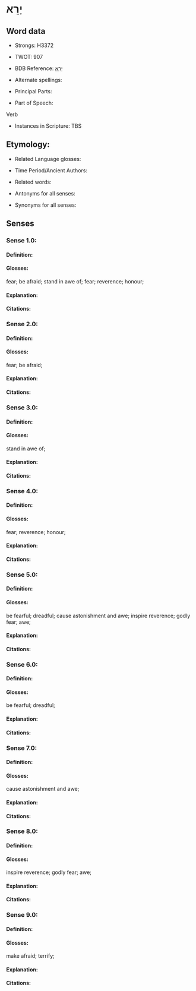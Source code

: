 # יָרֵא

<!-- Status: S2="NeedsEdits" -->
<!-- Lexica used for edits:   -->

## Word data

* Strongs: H3372

* TWOT: 907

* BDB Reference: [יָרֵא](rc://en/bdb/dict/j.df.aa)

* Alternate spellings:

* Principal Parts:

* Part of Speech:

Verb

* Instances in Scripture: TBS

## Etymology:

* Related Language glosses:

* Time Period/Ancient Authors:

* Related words:

* Antonyms for all senses:

* Synonyms for all senses:

## Senses

### Sense 1.0:

#### Definition:

#### Glosses:

fear; be afraid; stand in awe of; fear; reverence; honour; 

#### Explanation:

#### Citations:



### Sense 2.0:

#### Definition:

#### Glosses:

fear; be afraid; 

#### Explanation:

#### Citations:



### Sense 3.0:

#### Definition:

#### Glosses:

stand in awe of; 

#### Explanation:

#### Citations:



### Sense 4.0:

#### Definition:

#### Glosses:

fear; reverence; honour; 

#### Explanation:

#### Citations:



### Sense 5.0:

#### Definition:

#### Glosses:

be fearful; dreadful; cause astonishment and awe; inspire reverence; godly fear; awe; 

#### Explanation:

#### Citations:



### Sense 6.0:

#### Definition:

#### Glosses:

be fearful; dreadful; 

#### Explanation:

#### Citations:



### Sense 7.0:

#### Definition:

#### Glosses:

cause astonishment and awe; 

#### Explanation:

#### Citations:



### Sense 8.0:

#### Definition:

#### Glosses:

inspire reverence; godly fear; awe; 

#### Explanation:

#### Citations:



### Sense 9.0:

#### Definition:

#### Glosses:

make afraid; terrify; 

#### Explanation:

#### Citations:



